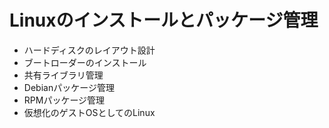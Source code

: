 # Linuxのインストールとパッケージ管理

- ハードディスクのレイアウト設計  
- ブートローダーのインストール  
- 共有ライブラリ管理  
- Debianパッケージ管理  
- RPMパッケージ管理  
- 仮想化のゲストOSとしてのLinux  
